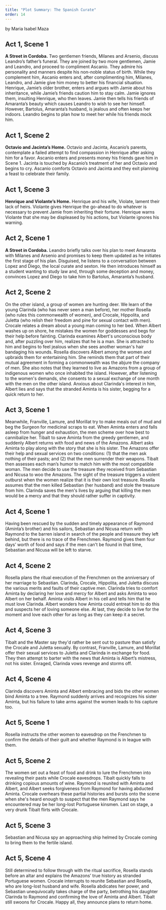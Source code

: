 ```yaml
---
title: "Plot Summary: The Spanish Curate"
order: 14
---
```

<p><span>by Maria Isabel Maza</span><br/></p>
<h2 id="header-a95c7d30-d4e6-21c7-8f13-a2301b78ee42"><span>Act 1, Scene 1</span><br/></h2>
<p><span><b>A Street in Cordoba.</b> Two gentlemen friends, Milanes and Arsenio, discuss Leandro’s father’s funeral. They are joined by two more gentlemen, Jamie and Leandro, and proceed to compliment Ascanio. They admire his personality and manners despite his non-noble status of birth. While they complement him, Ascanio enters and, after complimenting him, Milanes, Leandro, and Jamie give him money to better his financial situation. Henrique, Jamie’s older brother, enters and argues with Jamie about his inheritance, while Jamie’s friends caution him to stay calm. Jamie ignores them, insulting Henrique, who then leaves. Jamie then tells his friends of Amaranta’s beauty which causes Leandro to wish to see her himself. However, Bartolus, Amaranta’s husband, is jealous and often keeps her indoors. Leandro begins to plan how to meet her while his friends mock him.  </span><br/></p>
<h2 id="header-91aab920-9d12-956a-a681-71fcdd849e8a"><span>Act 1, Scene 2</span><br/></h2>
<p><span><b>Octavio and Jacinta’s Home.</b> Octavio and Jacinta, Ascanio’s parents, contemplate a failed attempt to find compassion in Henrique after asking him for a favor. Ascanio enters and presents money his friends gave him in Scene 1. Jacinta is touched by Ascanio’s treatment of her and Octavio and begins to cry. Ascanio comforts Octavio and Jacinta and they exit planning a feast to celebrate their family.</span><br/></p>
<h2 id="header-4089d547-787e-49a7-891f-bfcf53d50da4"><span>Act 1, Scene 3</span><br/></h2>
<p><span><b>Henrique and Violante’s Home.</b> Henrique and his wife, Violate, lament their lack of heirs. Violante gives Henrique the go-ahead to do whatever is necessary to prevent Jamie from inheriting their fortune. Henrique warns Violante that she may be displeased by his actions, but Violante ignores his warning.</span><br/></p>
<h2 id="header-bd9ce6bd-b53b-8c61-c93e-d177d6c0686d"><span>Act 2, Scene 1</span><br/></h2>
<p><span><b>A Street in Cordoba.</b> Leandro briefly talks over his plan to meet Amaranta with Milanes and Arsenio and promises to keep them updated as he initiates the first stage of his plan. Disguised, he listens to a conversation between Lopez and Diego, the local curate and sexton. He then introduces himself as a student wanting to study law and, through some deception and money, convinces Lopez and Diego to take him to Bartolus, Amaranta’s husband. </span><br/></p>
<h2 id="header-cad718b4-d321-6d16-dd3a-5c14050e3d5b"><span>Act 2, Scene 2</span><br/></h2>
<p><span>On the other island, a group of women are hunting deer. We learn of the young Clarinda (who has never seen a man before), her mother Rosella (who rules this commonwealth of women), and Crocale, Hippolita, and Juletta (who relish their freedom and pine for sexual contact with men). Crocale relates a dream about a young man coming to her bed. When Albert washes up on shore, he mistakes the women for goddesses and begs for their help before fainting. Clarinda examines Albert's unconscious body and, after puzzling over him, realizes that he is a man. She is attracted to him and begins to feel jealous when she sees another woman's hair bandaging his wounds. Rosella discovers Albert among the women and upbraids them for entertaining him. She reminds them that part of their mutual agreement in forming a commonwealth was the abjure the company of men. She also notes that they learned to live as Amazons from a group of indigenous women who once inhabited the island. However, after listening to the women's demands, she consents to a sexual exchange of one month with the men on the other island. Anxious about Clarinda's interest in him, Albert lies and says that the stranded Aminta is his sister, begging for a quick return to her. </span><br/></p>
<h2 id="header-b8c1a6ab-63b8-d8ae-3394-8658b13e80d8"><span>Act 3, Scene 1</span><br/></h2>
<p><span>Meanwhile, Franville, Lamure, and Morillat try to make meals out of mud and beg the Surgeon for medicinal scraps to eat. When Aminta enters and falls asleep from hunger and exhaustion, the men scheme over how best to cannibalize her. Tibalt  to save Aminta from the greedy gentlemen, and suddenly Albert returns with food and news of the Amazons. Albert asks Aminta to play along with the story that she is his sister. The Amazons offer their help and sexual services on two conditions: (1) that the men ask nothing of their pasts; and (2) that the men surrender their weapons. Tibalt then assesses each man’s humor to match him with the most compatible woman. The men decide to use the treasure they received from Sebastian and Nicusa to woo the Amazons. The sight of the treasure triggers a violent outburst when the women realize that it is their own lost treasure. Rosella assumes that the men killed Sebastian (her husband) and stole the treasure from him. Clarinda saves the men's lives by arguing that killing the men would be a mercy and that they should rather suffer in captivity. </span><br/></p>
<h2 id="header-3f4cc879-7c40-8047-8760-68a343cc3c36"><span>Act 4, Scene 1</span><br/></h2>
<p><span>Having been rescued by the sudden and timely appearance of Raymond (Aminta’s brother) and his sailors, Sebastian and Nicusa return with Raymond to the barren island in search of the people and treasure they left behind, but there is no trace of the Frenchmen. Raymond gives them four days’ worth of food and says if the men can't be found in that time, Sebastian and Nicusa will be left to starve.  </span><br/></p>
<h2 id="header-dc18454a-2220-b728-ffc5-aac5fe0374b7"><span>Act 4, Scene 2</span><br/></h2>
<p><span>Rosella plans the ritual execution of the Frenchmen on the anniversary of her marriage to Sebastian. Clarinda, Crocale, Hippolita, and Juletta discuss the various merits and faults of their captive men. Clarinda tries to comfort Aminta by declaring her love and mercy for Albert and asks Aminta to woo Albert on her behalf. Aminta visits Albert in his cell and tells him that he must love Clarinda. Albert wonders how Aminta could entreat him to do this and suspects her of loving someone else. At last, they decide to live for the moment and love each other for as long as they can keep it a secret. </span><br/></p>
<h2 id="header-ee365add-5a5a-0b5a-e496-3a3dc544380b"><span>Act 4, Scene 3</span><br/></h2>
<p><span>Tibalt and the Master say they'd rather be sent out to pasture than satisfy the Crocale and Juletta sexually. By contrast, Franville, Lamure, and Morillat offer their sexual services to Juletta and Clarinda in exchange for food. They then attempt to barter with the news that Aminta is Albert’s mistress, not his sister. Enraged, Clarinda vows revenge and storms off. </span><br/></p>
<h2 id="header-9b04eba6-629d-a75d-c7a7-db4ea99220a2"><span>Act 4, Scene 4</span><br/></h2>
<p><span>Clarinda discovers Aminta and Albert embracing and bids the other women bind Aminta to a tree. Raymond suddenly arrives and recognizes his sister Aminta, but his failure to take arms against the women leads to his capture too. </span><br/></p>
<h2 id="header-86176e36-b7ef-aa41-fd08-c208dfbd3a46"><span>Act 5, Scene 1</span><br/></h2>
<p><span>Rosella instructs the other women to eavesdrop on the Frenchmen to confirm the details of their guilt and whether Raymond is in league with them.  </span><br/></p>
<h2 id="header-31814fa7-cf53-4310-62bf-869f67e4c7bb"><span>Act 5, Scene 2</span><br/></h2>
<p><span>The women set out a feast of food and drink to lure the Frenchmen into revealing their pasts while Crocale eavesdrops. Tibalt quickly falls to drinking copious amounts of wine. Raymond is reunited with Aminta and Albert, and Albert seeks forgiveness from Raymond for having abducted Aminta. Crocale overhears these partial histories and bursts onto the scene when she's heard enough to suspect that the men Raymond says he encountered may be her long-lost Portuguese kinsmen. Last on stage, a very drunk Tibalt flirts with Crocale. </span><br/></p>
<h2 id="header-f445df3f-3ae4-b0a0-4bba-77c457766d58"><span>Act 5, Scene 3</span><br/></h2>
<p><span>Sebastian and Nicusa spy an approaching ship helmed by Crocale coming to bring them to the fertile island. </span><br/></p>
<h2 id="header-4cba7ce9-0f67-3909-a754-9bce8a177769"><span>Act 5, Scene 4</span><br/></h2>
<p><span>Still determined to follow through with the ritual sacrifice, Rosella stands before an altar and explains the Amazons’ true history as stranded Portuguese women. Crocale interrupts to reunite Sebastian and Rosella, who are long-lost husband and wife. Rosella abdicates her power, and Sebastian unequivocally takes charge of the party, betrothing his daughter Clarinda to Raymond and confirming the love of Aminta and Albert. Tibalt still swoons for Crocale. Happy all, they announce plans to return home. </span></p>
<p></p>

